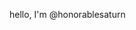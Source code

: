 hello, I'm @honorablesaturn
<!---
honorableSaturn/honorableSaturn is a ✨ special ✨ repository because its `README.md` (this file) appears on your GitHub profile.
You can click the Preview link to take a look at your changes.
--->
